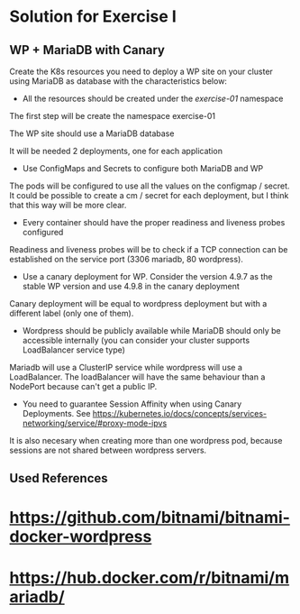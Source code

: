 # Solution for Exercise I

## WP + MariaDB with Canary

Create the K8s resources you need to deploy a WP site on your cluster using
MariaDB as database with the characteristics below:

* All the resources should be created under the *exercise-01* namespace

The first step will be create the namespace exercise-01

The WP site should use a MariaDB database

It will be needed 2 deployments, one for each application

* Use ConfigMaps and Secrets to configure both MariaDB and WP

The pods will be configured to use all the values on the configmap / secret.
It could be possible to create a cm / secret for each deployment, but I think
that this way will be more clear.

* Every container should have the proper readiness and liveness probes
configured

Readiness and liveness probes will be to check if a TCP connection can be 
established on the service port (3306 mariadb, 80 wordpress).

* Use a canary deployment for WP. Consider the version 4.9.7 as the stable WP
version and use 4.9.8 in the canary deployment

Canary deployment will be equal to wordpress deployment but with a different
label (only one of them).

* Wordpress should be publicly available while MariaDB should only be accessible
internally (you can consider your cluster supports LoadBalancer service type)

Mariadb will use a ClusterIP service while wordpress will use a LoadBalancer. The
loadBalancer will have the same behaviour than a NodePort because can't get a 
public IP.

* You need to guarantee Session Affinity when using Canary Deployments. See https://kubernetes.io/docs/concepts/services-networking/service/#proxy-mode-ipvs

It is also necesary when creating more than one wordpress pod, because sessions
are not shared between wordpress servers.


## Used References
# https://github.com/bitnami/bitnami-docker-wordpress
# https://hub.docker.com/r/bitnami/mariadb/
